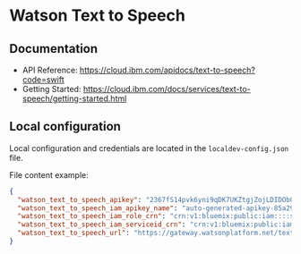 # Watson Text to Speech


## Documentation

 * API Reference: https://cloud.ibm.com/apidocs/text-to-speech?code=swift
 * Getting Started: https://cloud.ibm.com/docs/services/text-to-speech/getting-started.html

##  Local configuration
Local configuration and credentials are located in the `localdev-config.json` file.


File content example:
```json
{
  "watson_text_to_speech_apikey": "2367fS14pvk6yni9qDK7UKZtgjZojLDIDObGBmENRWAg",
  "watson_text_to_speech_iam_apikey_name": "auto-generated-apikey-85a29766-24b6-4a8c",
  "watson_text_to_speech_iam_role_crn": "crn:v1:bluemix:public:iam::::serviceRole:Writer",
  "watson_text_to_speech_iam_serviceid_crn": "crn:v1:bluemix:public:iam-identity::a/123123::serviceid:ServiceId-8c11b0ef-123-4571-84ac-3123412",
  "watson_text_to_speech_url": "https://gateway.watsonplatform.net/text-to-speech/api"
}
```
